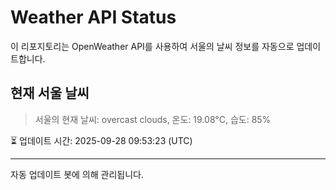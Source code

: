 
# Weather API Status

이 리포지토리는 OpenWeather API를 사용하여 서울의 날씨 정보를 자동으로 업데이트합니다.

## 현재 서울 날씨
> 서울의 현재 날씨: overcast clouds, 온도: 19.08°C, 습도: 85%

⏳ 업데이트 시간: 2025-09-28 09:53:23 (UTC)

---
자동 업데이트 봇에 의해 관리됩니다.
